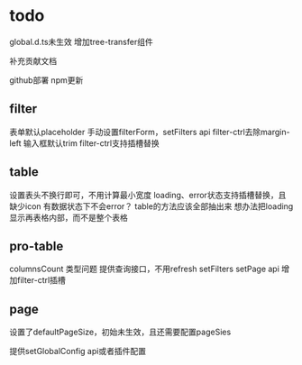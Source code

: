# todo
global.d.ts未生效
增加tree-transfer组件

补充贡献文档

github部署
npm更新

## filter
表单默认placeholder
手动设置filterForm，setFilters api
filter-ctrl去除margin-left
输入框默认trim
filter-ctrl支持插槽替换

## table
设置表头不换行即可，不用计算最小宽度
loading、error状态支持插槽替换，且缺少icon
有数据状态下不会error？
table的方法应该全部抽出来
想办法把loading显示再表格内部，而不是整个表格

## pro-table
columnsCount 类型问题
提供查询接口，不用refresh
setFilters setPage api
增加filter-ctrl插槽


## page
设置了defaultPageSize，初始未生效，且还需要配置pageSies

提供setGlobalConfig api或者插件配置

